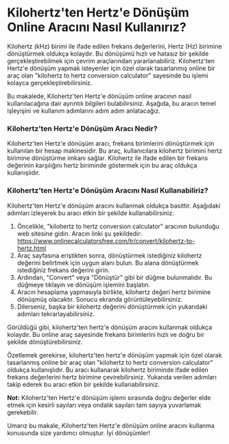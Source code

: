 Kilohertz'ten Hertz'e Dönüşüm Online Aracını Nasıl Kullanırız?
==============================================================

Kilohertz (kHz) birimi ile ifade edilen frekans değerlerini, Hertz (Hz) birimine dönüştürmek oldukça kolaydır. Bu dönüşümü hızlı ve hatasız bir şekilde gerçekleştirebilmek için çevrim araçlarından yararlanabiliriz. Kilohertz'ten Hertz'e dönüşüm yapmak isteyenler için özel olarak tasarlanmış online bir araç olan "kilohertz to hertz conversion calculator" sayesinde bu işlemi kolayca gerçekleştirebilirsiniz.

Bu makalede, Kilohertz'ten Hertz'e dönüşüm online aracının nasıl kullanılacağına dair ayrıntılı bilgileri bulabilirsiniz. Aşağıda, bu aracın temel işleyişini ve kullanım adımlarını adım adım anlatacağız.

### Kilohertz'ten Hertz'e Dönüşüm Aracı Nedir?

Kilohertz'ten Hertz'e dönüşüm aracı, frekans birimlerini dönüştürmek için kullanılan bir hesap makinesidir. Bu araç, kullanıcılara kilohertz birimini hertz birimine dönüştürme imkanı sağlar. Kilohertz ile ifade edilen bir frekans değerinin karşılığını hertz biriminde göstermek için bu araç oldukça kullanışlıdır.

### Kilohertz'ten Hertz'e Dönüşüm Aracını Nasıl Kullanabiliriz?

Kilohertz'ten Hertz'e dönüşüm aracını kullanmak oldukça basittir. Aşağıdaki adımları izleyerek bu aracı etkin bir şekilde kullanabilirsiniz:

1. Öncelikle, "kilohertz to hertz conversion calculator" aracının bulunduğu web sitesine gidin. Aracın linki şu şekildedir: <https://www.onlinecalculatorsfree.com/tr/convert/kilohertz-to-hertz.html>
2. Araç sayfasına eriştikten sonra, dönüştürmek istediğiniz kilohertz değerini belirtmek için uygun alanı bulun. Bu alana dönüştürmek istediğiniz frekans değerini girin.
3. Ardından, "Convert" veya "Dönüştür" gibi bir düğme bulunmalıdır. Bu düğmeye tıklayın ve dönüşüm işlemini başlatın.
4. Aracın hesaplama yapmasıyla birlikte, kilohertz değeri hertz birimine dönüşmüş olacaktır. Sonucu ekranda görüntüleyebilirsiniz.
5. Dilerseniz, başka bir kilohertz değerini dönüştürmek için yukarıdaki adımları tekrarlayabilirsiniz.

Görüldüğü gibi, kilohertz'ten hertz'e dönüşüm aracını kullanmak oldukça kolaydır. Bu online araç sayesinde frekans birimlerini hızlı ve doğru bir şekilde dönüştürebilirsiniz.

Özetlemek gerekirse, kilohertz'ten hertz'e dönüşüm yapmak için özel olarak tasarlanmış online bir araç olan "kilohertz to hertz conversion calculator" oldukça kullanışlıdır. Bu aracı kullanarak kilohertz biriminde ifade edilen frekans değerlerini hertz birimine çevirebilirsiniz. Yukarıda verilen adımları takip ederek bu aracı etkin bir şekilde kullanabilirsiniz.

**Not:** Kilohertz'ten Hertz'e dönüşüm işlemi sırasında doğru değerler elde etmek için kesirli sayıları veya ondalık sayıları tam sayıya yuvarlamak gerekebilir.

Umarız bu makale, Kilohertz'ten Hertz'e dönüşüm online aracını kullanma konusunda size yardımcı olmuştur. İyi dönüşümler!